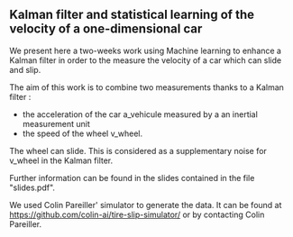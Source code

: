 ## Kalman filter and statistical learning of the velocity of a one-dimensional car

We present here a two-weeks work using Machine learning to enhance a Kalman filter in order to the measure the velocity of a car which can slide and slip.

The aim of this work is to combine two measurements thanks to a Kalman filter :
* the acceleration of the car a\_vehicule measured by a an inertial measurement unit
* the speed of the wheel v\_wheel.

The wheel can slide. This is considered as a supplementary noise for v\_wheel in the Kalman filter.

Further information can be found in the slides contained in the file "slides.pdf".

We used Colin Pareiller' simulator to generate the data. It can be found at https://github.com/colin-ai/tire-slip-simulator/ or by contacting Colin Pareiller.